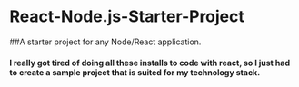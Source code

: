 # React-Node.js-Starter-Project
##A starter project for any Node/React application. 

#### I really got tired of doing all these installs to code with react, so I just had to create a sample project that is suited for my technology stack. 

